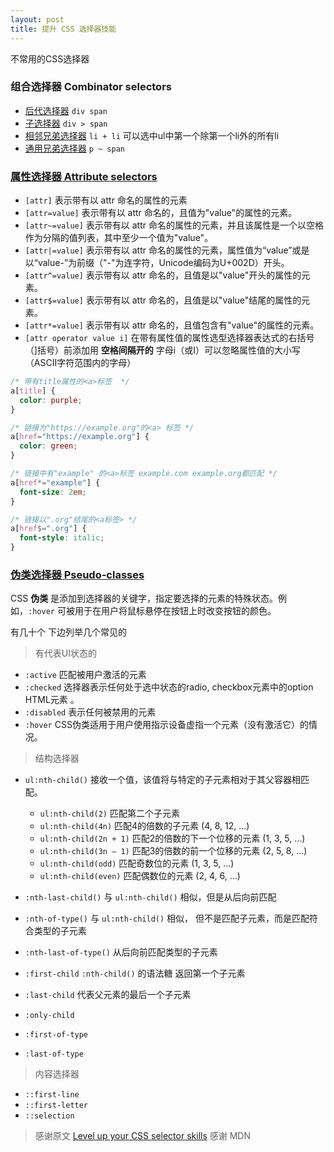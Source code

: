 ```yaml
---
layout: post
title: 提升 CSS 选择器技能
---
```

不常用的CSS选择器
<!-- more -->

### 组合选择器 Combinator selectors
* [后代选择器](https://developer.mozilla.org/zh-CN/docs/Web/CSS/Descendant_selectors) `div span`
* [子选择器](https://developer.mozilla.org/zh-CN/docs/Web/CSS/Child_selectors) `div > span`
* [相邻兄弟选择器](https://developer.mozilla.org/zh-CN/docs/Web/CSS/Adjacent_sibling_selectors) `li + li` 可以选中ul中第一个除第一个li外的所有li  
* [通用兄弟选择器](https://developer.mozilla.org/zh-CN/docs/Web/CSS/General_sibling_selectors)  `p ~ span`

### [属性选择器 Attribute selectors](https://developer.mozilla.org/zh-CN/docs/Web/CSS/Attribute_selectors)
* `[attr]` 表示带有以 attr 命名的属性的元素
* `[attr=value]` 表示带有以 attr 命名的，且值为"value"的属性的元素。
* `[attr~=value]` 表示带有以 attr 命名的属性的元素，并且该属性是一个以空格作为分隔的值列表，其中至少一个值为"value"。
* `[attr|=value]` 表示带有以 attr 命名的属性的元素，属性值为“value”或是以“value-”为前缀（"-"为连字符，Unicode编码为U+002D）开头。
* `[attr^=value]` 表示带有以 attr 命名的，且值是以"value"开头的属性的元素。
* `[attr$=value]`  表示带有以 attr 命名的，且值是以"value"结尾的属性的元素。
* `[attr*=value]` 表示带有以 attr 命名的，且值包含有"value"的属性的元素。
* `[attr operator value i]`  在带有属性值的属性选型选择器表达式的右括号（]括号）前添加用 **空格间隔开的** 字母i（或I）可以忽略属性值的大小写（ASCII字符范围内的字母） 

```css
/* 带有title属性的<a>标签  */
a[title] {
  color: purple;
}

/* 链接为"https://example.org"的<a> 标签 */
a[href="https://example.org"] {
  color: green;
}

/* 链接中有"example" 的<a>标签 example.com example.org都匹配 */
a[href*="example"] {
  font-size: 2em;
}

/* 链接以".org"结尾的<a标签> */
a[href$=".org"] {
  font-style: italic;
}
```
### [伪类选择器 Pseudo-classes](https://developer.mozilla.org/zh-CN/docs/Web/CSS/Pseudo-classes)

CSS **伪类** 是添加到选择器的关键字，指定要选择的元素的特殊状态。例如，`:hover` 可被用于在用户将鼠标悬停在按钮上时改变按钮的颜色。

有几十个 下边列举几个常见的

> 有代表UI状态的
* `:active` 匹配被用户激活的元素
* `:checked`  选择器表示任何处于选中状态的radio, checkbox元素中的option HTML元素 。
* `:disabled`  表示任何被禁用的元素
* `:hover`  CSS伪类适用于用户使用指示设备虚指一个元素（没有激活它）的情况。
>  结构选择器 
* `ul:nth-child()`  接收一个值，该值将与特定的子元素相对于其父容器相匹配。
    * `ul:nth-child(2)` 匹配第二个子元素
    * `ul:nth-child(4n)` 匹配4的倍数的子元素 (4, 8, 12, …)
    * `ul:nth-child(2n + 1)` 匹配2的倍数的下一个位移的元素  (1, 3, 5, …)
    * `ul:nth-child(3n — 1)` 匹配3的倍数的前一个位移的元素  (2, 5, 8, …)
    * `ul:nth-child(odd)` 匹配奇数位的元素 (1, 3, 5, …)
    * `ul:nth-child(even)` 匹配偶数位的元素  (2, 4, 6, …)
* `:nth-last-child()` 与 `ul:nth-child()` 相似，但是从后向前匹配
*  `:nth-of-type()`    与 `ul:nth-child()` 相似， 但不是匹配子元素，而是匹配符合类型的子元素
* `:nth-last-of-type()` 从后向前匹配类型的子元素

* `:first-child`  `:nth-child()` 的语法糖 返回第一个子元素
* `:last-child`  代表父元素的最后一个子元素
* `:only-child`
* `:first-of-type`
* `:last-of-type`

>  内容选择器
* `::first-line`
* `::first-letter`
* `::selection`


> 感谢原文 [Level up your CSS selector skills](https://blog.logrocket.com/level-up-your-css-selector-skills-5d7bb45ddd37)
> 感谢 MDN